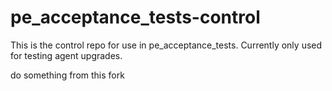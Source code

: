 # pe_acceptance_tests-control

This is the control repo for use in pe_acceptance_tests. Currently only used for testing agent upgrades.

do something from this fork

